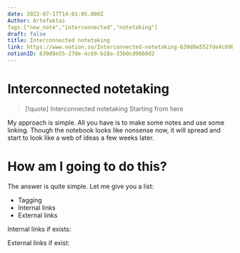 ```yaml
---
date: 2022-07-17T14:01:05.000Z
Author: Artefaktas
Tags:["new_note","interconnected","notetaking"]
draft: false
title: Interconnected notetaking
link: https://www.notion.so/Interconnected-notetaking-639d8e5527de4c69b18a33b0cd9860d2
notionID: 639d8e55-27de-4c69-b18a-33b0cd9860d2
---
```


# Interconnected notetaking

> [!quote] Interconnected notetaking
> Starting from here

My approach is simple. All you have is to make some notes and use some linking. Though the notebook looks like nonsense now, it will spread and start to look like a web of ideas a few weeks later. 

# How am I going to do this?

  

The answer is quite simple. Let me give you a list:

  

-   Tagging 
-   Internal links 
-   External links

Internal links if exists:

External links if exist:
